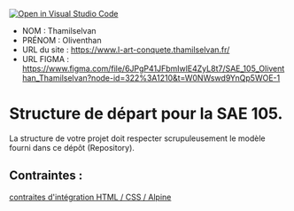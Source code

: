 [![Open in Visual Studio Code](https://classroom.github.com/assets/open-in-vscode-c66648af7eb3fe8bc4f294546bfd86ef473780cde1dea487d3c4ff354943c9ae.svg)](https://classroom.github.com/online_ide?assignment_repo_id=9709186&assignment_repo_type=AssignmentRepo)
- NOM : Thamilselvan
- PRÉNOM : Oliventhan
- URL du site : https://www.l-art-conquete.thamilselvan.fr/
- URL FIGMA : https://www.figma.com/file/6JPgP41JFbmIwlE4ZyL8t7/SAE_105_Oliventhan_Thamilselvan?node-id=322%3A1210&t=W0NWswd9YnQp5WOE-1

# Structure de départ pour la SAE 105.

La structure de votre projet doit respecter scrupuleusement le modèle fourni dans ce dépôt (Repository).

## Contraintes :
[contraites d'intégration HTML / CSS / Alpine](https://moodle.univ-fcomte.fr/mod/page/view.php?id=645799)
